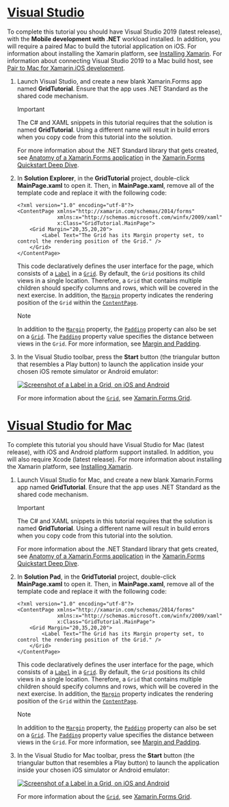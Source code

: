 # [Visual Studio](#tab/vswin)

To complete this tutorial you should have Visual Studio 2019 (latest release), with the **Mobile development with .NET** workload installed. In addition, you will require a paired Mac to build the tutorial application on iOS. For information about installing the Xamarin platform, see [Installing Xamarin](~/get-started/installation/index.md). For information about connecting Visual Studio 2019 to a Mac build host, see [Pair to Mac for Xamarin.iOS development](~/ios/get-started/installation/windows/connecting-to-mac/index.md).

1. Launch Visual Studio, and create a new blank Xamarin.Forms app named **GridTutorial**. Ensure that the app uses .NET Standard as the shared code mechanism.

    > [!IMPORTANT]
    > The C# and XAML snippets in this tutorial requires that the solution is named **GridTutorial**. Using a different name will result in build errors when you copy code from this tutorial into the solution.

    For more information about the .NET Standard library that gets created, see [Anatomy of a Xamarin.Forms application](~/get-started/first-app/index.md) in the [Xamarin.Forms Quickstart Deep Dive](~/get-started/first-app/index.md).

1. In **Solution Explorer**, in the **GridTutorial** project, double-click **MainPage.xaml** to open it. Then, in **MainPage.xaml**, remove all of the template code and replace it with the following code:

    ```xaml
    <?xml version="1.0" encoding="utf-8"?>
    <ContentPage xmlns="http://xamarin.com/schemas/2014/forms"
                 xmlns:x="http://schemas.microsoft.com/winfx/2009/xaml"
                 x:Class="GridTutorial.MainPage">
        <Grid Margin="20,35,20,20">
            <Label Text="The Grid has its Margin property set, to control the rendering position of the Grid." />
        </Grid>
    </ContentPage>
    ```

    This code declaratively defines the user interface for the page, which consists of a [`Label`](xref:Xamarin.Forms.Label) in a [`Grid`](xref:Xamarin.Forms.Grid). By default, the `Grid` positions its child views in a single location. Therefore, a `Grid` that contains multiple children should specify columns and rows, which will be covered in the next exercise. In addition, the [`Margin`](xref:Xamarin.Forms.View.Margin) property indicates the rendering position of the `Grid` within the [`ContentPage`](xref:Xamarin.Forms.ContentPage).

    > [!NOTE]
    > In addition to the [`Margin`](xref:Xamarin.Forms.View.Margin) property, the [`Padding`](xref:Xamarin.Forms.Layout.Padding) property can also be set on a [`Grid`](xref:Xamarin.Forms.Grid). The [`Padding`](xref:Xamarin.Forms.Layout.Padding) property value specifies the distance between views in the `Grid`. For more information, see [Margin and Padding](~/xamarin-forms/user-interface/layouts/margin-and-padding.md).

1. In the Visual Studio toolbar, press the **Start** button (the triangular button that resembles a Play button) to launch the application inside your chosen iOS remote simulator or Android emulator:

    [![Screenshot of a Label in a Grid, on iOS and Android](../images/create-grid.png "Grid containing a Label")](../images/create-grid-large.png#lightbox "Grid containing a Labels")

    For more information about the [`Grid`](xref:Xamarin.Forms.Grid), see [Xamarin.Forms Grid](~/xamarin-forms/user-interface/layouts/grid.md).

# [Visual Studio for Mac](#tab/vsmac)

To complete this tutorial you should have Visual Studio for Mac (latest release), with iOS and Android platform support installed. In addition, you will also require Xcode (latest release). For more information about installing the Xamarin platform, see [Installing Xamarin](~/get-started/installation/index.md).

1. Launch Visual Studio for Mac, and create a new blank Xamarin.Forms app named **GridTutorial**. Ensure that the app uses .NET Standard as the shared code mechanism.

    > [!IMPORTANT]
    > The C# and XAML snippets in this tutorial requires that the solution is named **GridTutorial**. Using a different name will result in build errors when you copy code from this tutorial into the solution.

    For more information about the .NET Standard library that gets created, see [Anatomy of a Xamarin.Forms application](~/get-started/first-app/index.md) in the [Xamarin.Forms Quickstart Deep Dive](~/get-started/first-app/index.md).

1. In **Solution Pad**, in the **GridTutorial** project, double-click **MainPage.xaml** to open it. Then, in **MainPage.xaml**, remove all of the template code and replace it with the following code:

    ```xaml
    <?xml version="1.0" encoding="utf-8"?>
    <ContentPage xmlns="http://xamarin.com/schemas/2014/forms"
                 xmlns:x="http://schemas.microsoft.com/winfx/2009/xaml"
                 x:Class="GridTutorial.MainPage">
        <Grid Margin="20,35,20,20">
            <Label Text="The Grid has its Margin property set, to control the rendering position of the Grid." />
        </Grid>
    </ContentPage>
    ```

    This code declaratively defines the user interface for the page, which consists of a [`Label`](xref:Xamarin.Forms.Label) in a [`Grid`](xref:Xamarin.Forms.Grid). By default, the `Grid` positions its child views in a single location. Therefore, a `Grid` that contains multiple children should specify columns and rows, which will be covered in the next exercise. In addition, the [`Margin`](xref:Xamarin.Forms.View.Margin) property indicates the rendering position of the `Grid` within the [`ContentPage`](xref:Xamarin.Forms.ContentPage).

    > [!NOTE]
    > In addition to the [`Margin`](xref:Xamarin.Forms.View.Margin) property, the [`Padding`](xref:Xamarin.Forms.Layout.Padding) property can also be set on a [`Grid`](xref:Xamarin.Forms.Grid). The [`Padding`](xref:Xamarin.Forms.Layout.Padding) property value specifies the distance between views in the `Grid`. For more information, see [Margin and Padding](~/xamarin-forms/user-interface/layouts/margin-and-padding.md).

1. In the Visual Studio for Mac toolbar, press the **Start** button (the triangular button that resembles a Play button) to launch the application inside your chosen iOS simulator or Android emulator:

    [![Screenshot of a Label in a Grid, on iOS and Android](../images/create-grid.png "Grid containing a Label")](../images/create-grid-large.png#lightbox "Grid containing a Labels")

    For more information about the [`Grid`](xref:Xamarin.Forms.Grid), see [Xamarin.Forms Grid](~/xamarin-forms/user-interface/layouts/grid.md).

